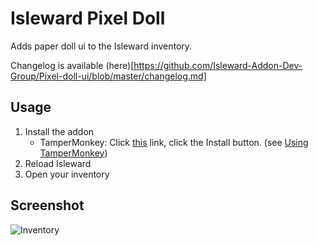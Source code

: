 # Isleward Pixel Doll
Adds paper doll ui to the Isleward inventory.

Changelog is available (here)[https://github.com/Isleward-Addon-Dev-Group/Pixel-doll-ui/blob/master/changelog.md]

## Usage
1. Install the addon
    * TamperMonkey: Click [this](https://raw.githubusercontent.com/silencesys/Pixel-doll-ui/master/Isleward-PixelDoll.user.js) link, click the Install button. (see [Using TamperMonkey](http://isleward.wikia.com/wiki/Loading_Addons_using_TamperMonkey))
2. Reload Isleward
3. Open your inventory

## Screenshot
![Inventory](https://raw.githubusercontent.com/silencesys/Pixel-doll-ui/master/screenshot.gif)
